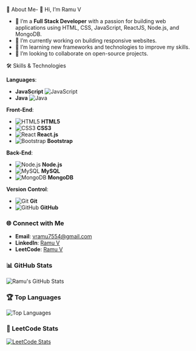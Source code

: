  🚀 About Me-
👋 Hi, I’m Ramu V
- 👀 I’m a **Full Stack Developer** with a passion for building web applications using HTML, CSS, JavaScript, ReactJS, Node.js, and MongoDB.
- 🔭 I’m currently working on building responsive websites.
- 🌱 I’m learning new frameworks and technologies to improve my skills.
- 👯 I’m looking to collaborate on open-source projects.
 
🛠️ Skills & Technologies

**Languages**:
-  **JavaScript** ![JavaScript](https://img.icons8.com/color/48/000000/javascript.png)
- **Java** ![Java](https://img.icons8.com/color/48/000000/java-coffee-cup-logo.png) 
  

**Front-End**:
- ![HTML5](https://img.icons8.com/color/48/000000/html-5.png) **HTML5**
- ![CSS3](https://img.icons8.com/color/48/000000/css3.png) **CSS3**
- ![React](https://img.icons8.com/color/48/000000/react-native.png) **React.js**
- ![Bootstrap](https://img.icons8.com/color/48/000000/bootstrap.png) **Bootstrap**

**Back-End**:
- ![Node.js](https://img.icons8.com/color/48/000000/nodejs.png) **Node.js**
- ![MySQL](https://img.icons8.com/color/48/000000/mysql-logo.png) **MySQL**
- ![MongoDB](https://img.icons8.com/color/48/000000/mongodb.png) **MongoDB**


**Version Control**:
- ![Git](https://img.icons8.com/color/48/000000/git.png) **Git**
- ![GitHub](https://img.icons8.com/fluent/48/000000/github.png) **GitHub**

### 🌐 Connect with Me
- **Email**: [vramu7554@gmail.com](mailto:vramu7554@gmail.com)
- **LinkedIn**: [Ramu V](https://www.linkedin.com/in/ramu-v-3274452a0)
- **LeetCode**: [Ramu V](https://leetcode.com/u/ramu_v_/)

### 📊 GitHub Stats
![Ramu's GitHub Stats](https://github-readme-stats.vercel.app/api?username=Ramu148&show_icons=true&theme=radical)

### 🏆 Top Languages
![Top Languages](https://github-readme-stats.vercel.app/api/top-langs/?username=Ramu148&layout=compact&theme=radical)

### 🚀 LeetCode Stats
[![LeetCode Stats](https://leetcode-stats-api.herokuapp.com/Ramu_v_/)](https://leetcode.com/u/ramu_v_/)





<!---
Ramu148/Ramu148 is a ✨ special ✨ repository because its `README.md` (this file) appears on your GitHub profile.
You can click the Preview link to take a look at your changes.
--->
